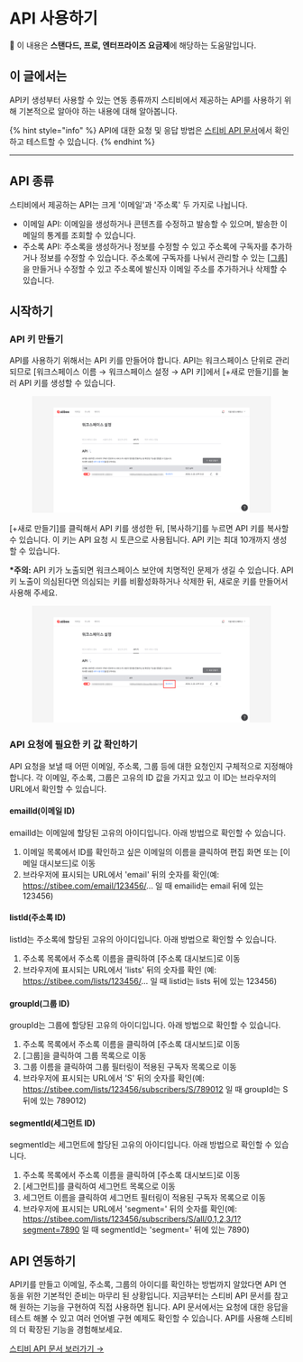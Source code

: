 # API 사용하기

💬 이 내용은 **스탠다드, 프로, 엔터프라이즈 요금제**에 해당하는 도움말입니다.

## 이 글에서는 <a href="#h_01hrp9h7hbxw06bj9p21fev150" id="h_01hrp9h7hbxw06bj9p21fev150"></a>

API키 생성부터 사용할 수 있는 연동 종류까지 스티비에서 제공하는 API를 사용하기 위해 기본적으로 알아야 하는 내용에 대해 알아봅니다.

{% hint style="info" %}
API에 대한 요청 및 응답 방법은 [스티비 API 문서](https://developers.stibee.com/)에서 확인하고 테스트할 수 있습니다.
{% endhint %}

***

## API 종류 <a href="#id-1-api" id="id-1-api"></a>

스티비에서 제공하는 API는 크게 '이메일'과 '주소록' 두 가지로 나뉩니다.&#x20;

* 이메일 API: 이메일을 생성하거나 콘텐츠를 수정하고 발송할 수 있으며, 발송한 이메일의 통계를 조회할 수 있습니다.
* 주소록 API: 주소록을 생성하거나 정보를 수정할 수 있고 주소록에 구독자를 추가하거나 정보를 수정할 수 있습니다. 주소록에 구독자를 나눠서 관리할 수 있는 \[[그룹](../list/classify-subscribers/how-to-use-groups.md)]을 만들거나 수정할 수 있고 주소록에 발신자 이메일 주소를 추가하거나 삭제할 수 있습니다.



## 시작하기 <a href="#id-1-api" id="id-1-api"></a>

### API 키 만들기 <a href="#id-1-api" id="id-1-api"></a>

API를 사용하기 위해서는 API 키를 만들어야 합니다. API는 워크스페이스 단위로 관리되므로 \[워크스페이스 이름 → 워크스페이스 설정 → API 키]에서 \[+새로 만들기]를 눌러 API 키를 생성할 수 있습니다.

<figure><img src="../.gitbook/assets/image (140).png" alt=""><figcaption></figcaption></figure>

\[+새로 만들기]를 클릭해서 API 키를 생성한 뒤, \[복사하기]를 누르면 API 키를 복사할 수 있습니다. 이 키는 API 요청 시 토큰으로 사용됩니다. API 키는 최대 10개까지 생성할 수 있습니다.

**\*주의:** API 키가 노출되면 워크스페이스 보안에 치명적인 문제가 생길 수 있습니다. API 키 노출이 의심된다면 의심되는 키를 비활성화하거나 삭제한 뒤, 새로운 키를 만들어서 사용해 주세요.

<figure><img src="../.gitbook/assets/image (141).png" alt=""><figcaption></figcaption></figure>

### API 요청에 필요한 키 값 확인하기

API 요청을 보낼 때 어떤 이메일, 주소록, 그룹 등에 대한 요청인지 구체적으로 지정해야 합니다. 각 이메일, 주소록, 그룹은 고유의 ID 값을 가지고 있고 이 ID는 브라우저의 URL에서 확인할 수 있습니다.

#### emailId(이메일 ID)

emailId는 이메일에 할당된 고유의 아이디입니다. 아래 방법으로 확인할 수 있습니다.

1. 이메일 목록에서 ID를 확인하고 싶은 이메일의 이름을 클릭하여 편집 화면 또는 \[이메일 대시보드]로 이동
2. 브라우저에 표시되는 URL에서 'email' 뒤의 숫자를 확인(예: https://stibee.com/email/123456/... 일 때  emailid는 email 뒤에 있는 123456)

#### listId(주소록 ID)

listId는 주소록에 할당된 고유의 아이디입니다. 아래 방법으로 확인할 수 있습니다.

1. 주소록 목록에서 주소록 이름을 클릭하여 \[주소록 대시보드]로 이동
2. 브라우저에 표시되는 URL에서 'lists' 뒤의 숫자를 확인 (예: https://stibee.com/lists/123456/... 일 때 listid는 lists 뒤에 있는 123456)

#### groupId(그룹 ID)

groupId는 그룹에 할당된 고유의 아이디입니다. 아래 방법으로 확인할 수 있습니다.

1. 주소록 목록에서 주소록 이름을 클릭하여 \[주소록 대시보드]로 이동
2. \[그룹]을 클릭하여 그룹 목록으로 이동
3. 그룹 이름을 클릭하여 그룹 필터링이 적용된 구독자 목록으로 이동
4. 브라우저에 표시되는 URL에서 'S' 뒤의 숫자를 확인(예: https://stibee.com/lists/123456/subscribers/S/789012 일 때 groupId는 S 뒤에 있는 789012)

#### segmentId(세그먼트 ID)

segmentId는 세그먼트에 할당된 고유의 아이디입니다. 아래 방법으로 확인할 수 있습니다.

1. 주소록 목록에서 주소록 이름을 클릭하여 \[주소록 대시보드]로 이동
2. \[세그먼트]를 클릭하여 세그먼트 목록으로 이동
3. 세그먼트 이름을 클릭하여 세그먼트 필터링이 적용된 구독자 목록으로 이동
4. 브라우저에 표시되는 URL에서 'segment=' 뒤의 숫자를 확인(예: https://stibee.com/lists/123456/subscribers/S/all/0,1,2,3/1?segment=7890 일 때 segmentId는 'segment=' 뒤에 있는 7890)



## API 연동하기

API키를 만들고 이메일, 주소록, 그룹의 아이디를 확인하는 방법까지 알았다면 API 연동을 위한 기본적인 준비는 마무리 된 상황입니다. 지금부터는 스티비 API 문서를 참고해 원하는 기능을 구현하여 직접 사용하면 됩니다. API 문서에서는 요청에 대한 응답을 테스트 해볼 수 있고 여러 언어별 구현 예제도 확인할 수 있습니다. API를 사용해 스티비의 더 확장된 기능을 경험해보세요.

[스티비 API 문서 보러가기 →](https://developers.stibee.com)
